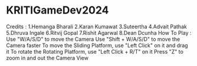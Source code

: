 # KRITIGameDev2024
Credits :
1.Hemanga Bharali
2.Karan Kumawat
3.Suteertha
4.Advait Pathak
5.Dhruva Ingale
6.Ritvij Gopal
7.Rishit Agarwal
8.Dean Dcunha
How To Play :
Use "W/A/S/D" to move the Camera 
Use "Shift + W/A/S/D" to move the Camera faster
To move the Sliding Platform, use "Left Click" on it and drag it
To rotate the Rotating Platform, use "Left Click + R/T" on it
Press "Z" to zoom in and out the Camera View
